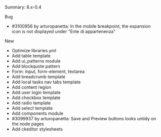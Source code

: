 Summary: 8.x-0.4

Bug
 - #3100956 by arturopanetta: In the mobile breakpoint, the expansion icon is not displayed under "Ente di appartenenza"

New
 - Optimize libraries.yml
 - Add table template
 - Add ui_patterns module
 - Add blockquote pattern
 - Form: input, form-element, textarea
 - Add breadcrumb template
 - Add local tasks nav tabs template
 - Add content region
 - Add user login template
 - Add checkbox template
 - Add radio template
 - Add select template
 - Add components module
 - #3099937 by arturopanetta: Save and Preview buttons looks untidy on the node pages
 - Add ckeditor stylesheets
